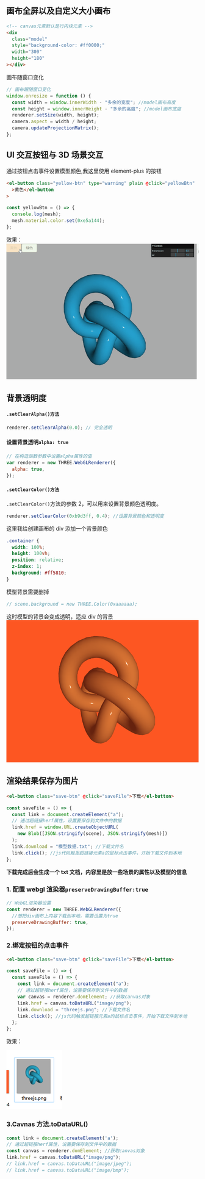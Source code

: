 ## 画布全屏以及自定义大小画布

```html
<!-- canvas元素默认是行内块元素 -->
<div
  class="model"
  style="background-color: #ff0000;"
  width="300"
  height="180"
></div>
```

画布随窗口变化

```js
// 画布跟随窗口变化
window.onresize = function () {
  const width = window.innerWidth - "多余的宽度"; //model画布高度
  const height = window.innerHeight - "多余的高度"; //model画布宽度
  renderer.setSize(width, height);
  camera.aspect = width / height;
  camera.updateProjectionMatrix();
};
```

## UI 交互按钮与 3D 场景交互

通过按钮点击事件设置模型颜色,我这里使用 element-plus 的按钮

```html
<el-button class="yellow-btn" type="warning" plain @click="yellowBtn"
  >黄色</el-button
>
```

```js
const yellowBtn = () => {
  console.log(mesh);
  mesh.material.color.set(0xe5a144);
};
```

效果：
![](img/Three13Img/3s.gif)

## 背景透明度

#### `.setClearAlpha()方法`

```js
renderer.setClearAlpha(0.0); // 完全透明
```

#### 设置背景透明`alpha: true`

```js
// 在构造函数参数中设置alpha属性的值
var renderer = new THREE.WebGLRenderer({
  alpha: true,
});
```

#### `.setClearColor()方法`

`.setClearColor()`方法的参数 2，可以用来设置背景颜色透明度。

```js
renderer.setClearColor(0xb9d3ff, 0.4); //设置背景颜色和透明度
```

这里我给创建画布的 div 添加一个背景颜色

```css
.container {
  width: 100%;
  height: 100vh;
  position: relative;
  z-index: 1;
  background: #ff5810;
}
```

模型背景需要删掉

```js
// scene.background = new THREE.Color(0xaaaaaa);
```

这时模型的背景会变成透明，适应 div 的背景
![](img/Three13Img/2.png)

## 渲染结果保存为图片

```html
<el-button class="save-btn" @click="saveFile">下载</el-button>
```

```js
const saveFile = () => {
  const link = document.createElement("a");
  // 通过超链接herf属性，设置要保存到文件中的数据
  link.href = window.URL.createObjectURL(
    new Blob([JSON.stringify(scene), JSON.stringify(mesh)])
  );
  link.download = "模型数据.txt"; //下载文件名
  link.click(); //js代码触发超链接元素a的鼠标点击事件，开始下载文件到本地
};
```

**下载完成后会生成一个 txt 文档，内容里是放一些场景的属性以及模型的信息**

### 1. 配置 webgl 渲染器`preserveDrawingBuffer:true`

```js
// WebGL渲染器设置
const renderer = new THREE.WebGLRenderer({
  //想把div画布上内容下载到本地，需要设置为true
  preserveDrawingBuffer: true,
});
```

### 2.绑定按钮的点击事件

```html
<el-button class="save-btn" @click="saveFile">下载</el-button>
```

```js
const saveFile = () => {
  const saveFile = () => {
    const link = document.createElement("a");
    // 通过超链接herf属性，设置要保存到文件中的数据
    var canvas = renderer.domElement; //获取canvas对象
    link.href = canvas.toDataURL("image/png");
    link.download = "threejs.png"; //下载文件名
    link.click(); //js代码触发超链接元素a的鼠标点击事件，开始下载文件到本地
  };
};
```
效果：

![](img/Three13Img/cs.png)
### 3.Cavnas 方法.toDataURL()
```js
const link = document.createElement('a');
// 通过超链接herf属性，设置要保存到文件中的数据
const canvas = renderer.domElement; //获取canvas对象
link.href = canvas.toDataURL("image/png");
// link.href = canvas.toDataURL("image/jpeg");
// link.href = canvas.toDataURL("image/bmp");
```


